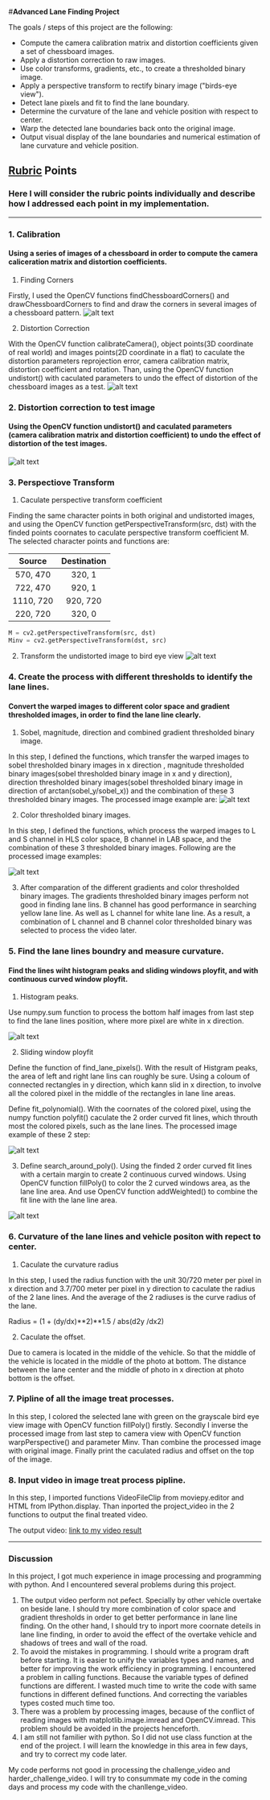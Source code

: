 

#**Advanced Lane Finding Project**

The goals / steps of this project are the following:

* Compute the camera calibration matrix and distortion coefficients given a set of chessboard images.
* Apply a distortion correction to raw images.
* Use color transforms, gradients, etc., to create a thresholded binary image.
* Apply a perspective transform to rectify binary image ("birds-eye view").
* Detect lane pixels and fit to find the lane boundary.
* Determine the curvature of the lane and vehicle position with respect to center.
* Warp the detected lane boundaries back onto the original image.
* Output visual display of the lane boundaries and numerical estimation of lane curvature and vehicle position.



## [Rubric](https://review.udacity.com/#!/rubrics/571/view) Points

### Here I will consider the rubric points individually and describe how I addressed each point in my implementation.  

---

### 1. Calibration

#### Using a series of images of a chessboard in order to compute the camera caliceration matrix and distortion coefficients.

1) Finding Corners
   
Firstly, I used the OpenCV functions findChessboardCorners() and drawChessboardCorners to find and draw the corners in several images of a chessboard pattern.
![alt text](./output_images/finding_corners.jpg "Finding corners")

2) Distortion Correction

With the OpenCV function calibrateCamera(), object points(3D coordinate of real world) and images points(2D coordinate in a flat) to caculate the distortion parameters reprojection error, camera calibration matrix, distortion coefficient and rotation. Than, using the OpenCV function undistort() with caculated parameters to undo the effect of distortion of the chessboard images as a test.
![alt text](./output_images/distortion_correction.jpg/ "Distortion Correction")


### 2. Distortion correction to test image


#### Using the OpenCV function undistort() and caculated parameters (camera calibration matrix and distortion coefficient) to undo the effect of distortion of the test images.
![alt text](./output_images/undistorted_image.jpg/ "Undistorted Image")

### 3. Perspectiove Transform

1) Caculate perspective transform coefficient

Finding the same character points in both original and undistorted images, and using the OpenCV function getPerspectiveTransform(src, dst) with the finded points coornates to caculate perspective transform coefficient M. The selected character points and functions are:


| Source        | Destination   | 
|:-------------:|:-------------:| 
| 570, 470      | 320, 1        | 
| 722, 470      | 920, 1      |
| 1110, 720     | 920, 720      |
| 220, 720      | 320, 0        |

```python
M = cv2.getPerspectiveTransform(src, dst)
Minv = cv2.getPerspectiveTransform(dst, src)
```

2) Transform the undistorted image to bird eye view
![alt text](./output_images/warped_image.jpg/ "Warped Image")


### 4. Create the process with different thresholds to identify the lane lines.

#### Convert the warped images to different color space and gradient thresholded images, in order to find the lane line clearly.

1) Sobel, magnitude, direction and combined gradient thresholded binary image.

In this step, I defined the functions, which transfer the warped images to sobel thresholded binary images in x direction , magnitude thresholded binary images(sobel thresholded binary image in x and y direction), direction thresholded binary images(sobel thresholded binary image in direction of arctan(sobel_y/sobel_x)) and the combination of these 3 thresholded binary images. The processed image example are:
![alt text](./output_images/gradients_threshold_image.jpg/ "Gradients Thresholded Image")

2) Color thresholded binary images.
   
In this step, I defined the functions, which process the warped images to L and S channel in HLS color space, B channel in LAB space, and the combination of these 3 thresholded binary images. Following are the processed image examples:

![alt text](./output_images/color_threshold_image.jpg/ "Color Thresholded Image")

3) After comparation of the different gradients and color thresholded binary images. The gradients thresholded binary images perform not good in finding lane lins. B channel has good performance in searching yellow lane line. As well as L channel for white lane line. As a result, a combination of L channel and B channel color thresholded binary was selected to process the video later.

### 5. Find the lane lines boundry and measure curvature.

#### Find the lines wiht histogram peaks and sliding windows ployfit, and with continuous curved window ployfit.

1) Histogram peaks.

Use numpy.sum function to process the bottom half images from last step to find the lane lines position, where more pixel are white in x direction.

![alt text](./output_images/histogram_peak.jpg/ "Histogram Peaks")

2) Sliding window ployfit

Define the function of find_lane_pixels(). With the result of Histgram peaks, the area of left and right lane lins can roughly be sure. Using a coloum of connected rectangles in y direction, which kann slid in x direction, to involve all the colored pixel in the middle of the rectangles in lane line areas.

Define fit_polynomial(). With the coornates of the colored pixel, using the numpy function polyfit() caculate the 2 order curved fit lines, which throuth most the colored pixels, such as the lane lines. The processed image example of these 2 step:

![alt text](./output_images/sliding_window_polyfit.jpg/ "Sliding Window Polyfit")

3) Define search_around_poly(). Using the finded 2 order curved fit lines with a certain margin to create 2 continuous curved windows. Using OpenCV function fillPoly() to color the 2 curved windows area, as the lane line area. And use OpenCV function addWeighted() to combine the fit line with the lane line area.

![alt text](./output_images/around_polyfit.jpg/ "Around Polyfit")

### 6. Curvature of the lane lines and vehicle positon with repect to center.

1) Caculate the curvature radius

In this step, I used the radius function with the unit 30/720 meter per pixel in x direction and 3.7/700 meter per pixel in y direction to caculate the radius of the 2 lane lines. And the average of the 2 radiuses is the curve radius of the lane.

Radius =​​ (1 + (dy/dx)**2)**1.5 / abs(d2y /dx2)

2) Caculate the offset.

Due to camera is located in the middle of the vehicle. So that the middle of the vehicle is located in the middle of the photo at bottom. The distance between the lane center  and the middle of photo in x direction at photo bottom is the offset.

### 7. Pipline of all the image treat processes.

In this step, I colored the selected lane with green on the grayscale bird eye view image with OpenCV function fillPoly() firstly. Secondly I inverse the processed image from last step to camera view with OpenCV function warpPerspective() and parameter Minv. Than combine the processed image with original image. Finally print the caculated radius and offset on the top of the image.

### 8. Input video in image treat process pipline.

In this step, I imported functions VideoFileClip from moviepy.editor and HTML from IPython.display. Than inported the project_video in the 2 functions to output the final treated video.

The output video: [link to my video result](./project_video_output.mp4)

---

### Discussion

In this project, I got much experience in image processing and programming with python. And I encountered several problems during this project.

1) The output video perform not pefect. Specially by other vehicle overtake on beside lane. I should try more combination of color space and gradient thresholds in order to get better performance in lane line finding. On the other hand, I should try to inport more coornate deteils in lane line finding, in order to avoid the effect of the overtake vehicle and shadows of trees and wall of the road.
2) To avoid the mistakes in programming. I should write a program draft before starting. It is easier to unify the variables types and names, and better for improving the work efficiency in programming. I encountered a problem in calling functions. Because the variable types of defined functions are different. I wasted much time to write the code with same functions in different defined functions. And correcting the variables types costed much time too.
3) There was a problem by processing images, because of the conflict of reading images with matplotlib.image.imread and OpenCV.imread. This problem should be avoided in the projects henceforth.
4) I am still not familier with python. So I did not use class function at the end of the project. I will learn the knowledge in this area in few days, and try to correct my code later.
   
My code performs not good in processing the challenge_video and harder_challenge_video. I will try to consummate my code in the coming days and process my code with the chanllenge_video.

